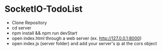 # SocketIO-TodoList

- Clone Repository
- cd server
- npm install && npm run devStart
- open index.html through a web server (ex. http://127.0.0.1:8000)
- open index.js (server folder) and add your server's ip at the cors object
